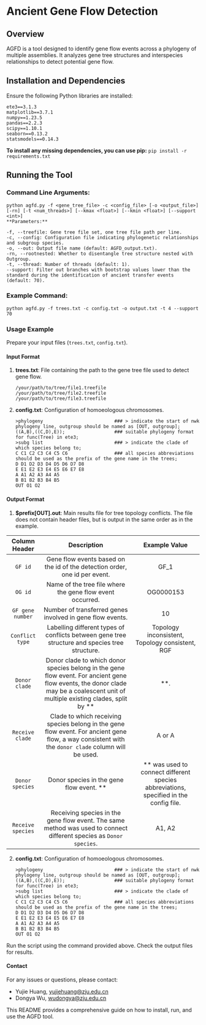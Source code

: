 # Ancient Gene Flow Detection

## Overview
AGFD is a tool designed to identify gene flow events across a phylogeny of multiple assemblies. It analyzes gene tree structures and interspecies relationships to detect potential gene flow.

## Installation and Dependencies
Ensure the following Python libraries are installed:
```
ete3==3.1.3
matplotlib==3.7.1
numpy==1.23.5
pandas==2.2.3
scipy==1.10.1
seaborn==0.13.2
statsmodels==0.14.3
```
**To install any missing dependencies, you can use pip:**
`pip install -r requirements.txt`


## Running the Tool

### Command Line Arguments:
```
python agfd.py -f <gene_tree_file> -c <config_file> [-o <output_file>] [-rn] [-t <num_threads>] [--kmax <float>] [--kmin <float>] [--support <int>]
**Parameters:**

-f, --treefile: Gene tree file set, one tree file path per line.
-c, --config: Configuration file indicating phylogenetic relationships and subgroup species.
-o, --out: Output file name (default: AGFD_output.txt).
-rn, --rootnested: Whether to disentangle tree structure nested with Outgroup.
-t, --thread: Number of threads (default: 1).
--support: Filter out branches with bootstrap values lower than the standard during the identification of ancient transfer events (default: 70).
```
### Example Command:

`python agfd.py -f trees.txt -c config.txt -o output.txt -t 4 --support 70`


### Usage Example
Prepare your input files (`trees.txt`, `config.txt`).

#### Input Format

1. **trees.txt**: File containing the path to the gene tree file used to detect gene flow.
    ```
    /your/path/to/tree/file1.treefile
    /your/path/to/tree/file2.treefile
    /your/path/to/tree/file3.treefile
    ```

2. **config.txt**: Configuration of homoeologous chromosomes.
    ```
    >phylogeny							### > indicate the start of nwk phylogeny line, outgroup should be named as [OUT, outgroup];
    ((A,B),((C,D),E));					### suitable phylogeny format for func(Tree) in ete3;
    >subg list							### > indicate the clade of which species belong to;
    C C1 C2 C3 C4 C5 C6 				### all species abbreviations should be used as the prefix of the gene name in the trees; 
    D D1 D2 D3 D4 D5 D6 D7 D8
    E E1 E2 E3 E4 E5 E6 E7 E8
    A A1 A2 A3 A4 A5
    B B1 B2 B3 B4 B5
    OUT O1 O2
    ```

#### Output Format

1. **$prefix[**OUT**].out**: Main results file for tree topology conflicts. The file does not contain header files, but is output in the same order as in the example.

| Column Header     | Description                                                                                                                                                                                  | Example Value                                 |
|:-----------------:|:--------------------------------------------------------------------------------------------------------------------------------------------------------------------------------------------:|:---------------------------------------------:|
| `GF id`           | Gene flow events based on the id of the detection order, one id per event.                                                                                                               | GF_1                                          |
| `OG id`           | Name of the tree file where the gene flow event occurred.                                                                                                                                 | OG0000153                                     |
| `GF gene number`  | Number of transferred genes involved in gene flow events.                                                                                                                                | 10                                            |
| `Conflict type`   | Labelling different types of conflicts between gene tree structure and species tree structure.                                                                                            | Topology inconsistent, Topology consistent, RGF |
| `Donor clade`     | Donor clade to which donor species belong in the gene flow event. For ancient gene flow events, the donor clade may be a coalescent unit of multiple existing clades, split by **|**. | A or A|B                                      |
| `Receive clade`   | Clade to which receiving species belong in the gene flow event. For ancient gene flow, a way consistent with the `donor clade` column will be used.                                        | A or A|B                                      |
| `Donor species`   | Donor species in the gene flow event. **|** was used to connect different species abbreviations, specified in the config file.                                                          | D1, D2|D3|D4                                  |
| `Receive species` | Receiving species in the gene flow event. The same method was used to connect different species as `Donor species`.                                                                       | A1, A2|A3|A4                                  |

2. **config.txt**: Configuration of homoeologous chromosomes.
    ```
    >phylogeny							### > indicate the start of nwk phylogeny line, outgroup should be named as [OUT, outgroup];
    ((A,B),((C,D),E));					### suitable phylogeny format for func(Tree) in ete3;
    >subg list							### > indicate the clade of which species belong to;
    C C1 C2 C3 C4 C5 C6 				### all species abbreviations should be used as the prefix of the gene name in the trees; 
    D D1 D2 D3 D4 D5 D6 D7 D8
    E E1 E2 E3 E4 E5 E6 E7 E8
    A A1 A2 A3 A4 A5
    B B1 B2 B3 B4 B5
    OUT O1 O2
    ```

Run the script using the command provided above. Check the output files for results.

#### Contact
For any issues or questions, please contact:
- Yujie Huang, yujiehuang@zju.edu.cn
- Dongya Wu, wudongya@zju.edu.cn

This README provides a comprehensive guide on how to install, run, and use the AGFD tool.
